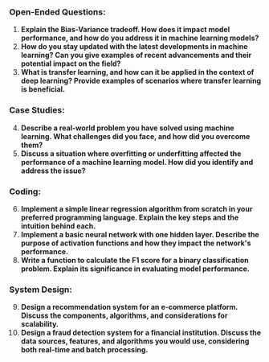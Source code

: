 ### Open-Ended Questions:
1. **Explain the Bias-Variance tradeoff. How does it impact model performance, and how do you address it in machine learning models?**
2. **How do you stay updated with the latest developments in machine learning? Can you give examples of recent advancements and their potential impact on the field?**
3. **What is transfer learning, and how can it be applied in the context of deep learning? Provide examples of scenarios where transfer learning is beneficial.**

### Case Studies:
4. **Describe a real-world problem you have solved using machine learning. What challenges did you face, and how did you overcome them?**
5. **Discuss a situation where overfitting or underfitting affected the performance of a machine learning model. How did you identify and address the issue?**

### Coding:
6. **Implement a simple linear regression algorithm from scratch in your preferred programming language. Explain the key steps and the intuition behind each.**
7. **Implement a basic neural network with one hidden layer. Describe the purpose of activation functions and how they impact the network's performance.**
8. **Write a function to calculate the F1 score for a binary classification problem. Explain its significance in evaluating model performance.**

### System Design:
9. **Design a recommendation system for an e-commerce platform. Discuss the components, algorithms, and considerations for scalability.**
10. **Design a fraud detection system for a financial institution. Discuss the data sources, features, and algorithms you would use, considering both real-time and batch processing.**


